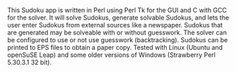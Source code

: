 This Sudoku app is written in Perl using Perl Tk for the GUI and C with GCC for the solver. It will solve Sudokus, generate solvable Sudokus, and lets the user enter Sudokus from external sources like a newspaper. Sudokus that are generated may be solveable with or without guesswork. The solver can be configured to use or not use guesswork (backtracking). Sudokus can be printed to EPS files to obtain a paper copy. Tested with Linux (Ubuntu and openSuSE Leap) and some older versions of Windows (Strawberry Perl 5.30.3.1 32 bit).
